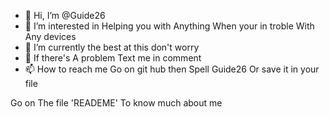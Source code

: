 - 👋 Hi, I’m @Guide26
- 👀 I’m interested in Helping you with Anything When your in troble With Any devices
- 🌱 I’m currently the best at this don't worry
- 💞️ If there's A problem Text me in comment 
- 📫 How to reach me Go on git hub then Spell Guide26 Or save it in your file

<!---
Guide26/Guide26 is a ✨ special ✨ repository because its `README.md` (this file) appears on your GitHub profile.
You can click the Preview link to take a look at your changes.
--->
Go on The file 'READEME' To know much about me
